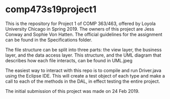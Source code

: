 # comp473s19project1

This is the repository for Project 1 of COMP 363/463, offered by Loyola University Chicago in Spring 2019. The owners of this project are Jess Conway and Sophie Von Hatten. The official guidelines for the assignment can be found in the Specifications folder.

The file structure can be split into three parts: the view layer, the business layer, and the data access layer. This structure, and the UML diagram that describes how each file interacts, can be found in UML.jpeg

The easiest way to interact with this repo is to compile and run Driver.java using the Eclipse IDE. This will create a test object of each type and make a call to each of the methods in the DAL, in effect testing the entire project.

The initial submission of this project was made on 24 Feb 2019.